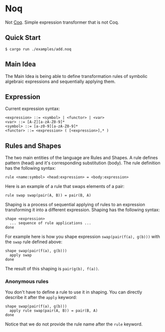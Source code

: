 # Noq

Not [Coq](https://coq.inria.fr/). Simple expression transformer that is not Coq.

## Quick Start

```console
$ cargo run ./examples/add.noq
```

## Main Idea

The Main Idea is being able to define transformation rules of symbolic algebraic expressions and sequentially applying them.

## Expression

Current expression syntax:

```
<expression> ::= <symbol> | <functor> | <var>
<var> ::= [A-Z][a-zA-Z0-9]*
<symbol> ::= [a-z0-9][a-zA-Z0-9]*
<functor> ::= <expression> ( [<expression>],* )
```

## Rules and Shapes

The two main entities of the language are Rules and Shapes. A rule defines pattern (head) and it's corresponding substitution (body). The rule definition has the following syntax:

```
rule <name:symbol> <head:expression> = <body:expression>
```

Here is an example of a rule that swaps elements of a pair:

```
rule swap swap(pair(A, B)) = pair(B, A)
```

Shaping is a process of sequential applying of rules to an expression transforming it into a different expression. Shaping has the following syntax:

```
shape <expression>
  ... sequence of rule applications ...
done
```

For example here is how you shape expression `swap(pair(f(a), g(b)))` with the `swap` rule defined above:

```
shape swap(pair(f(a), g(b)))
  apply swap
done
```

The result of this shaping is `pair(g(b), f(a))`.

### Anonymous rules

You don't have to define a rule to use it in shaping. You can directly describe it after the `apply` keyword:

```
shape swap(pair(f(a), g(b)))
  apply rule swap(pair(A, B)) = pair(B, A)
done
```

Notice that we do not provide the rule name after the `rule` keyword.
